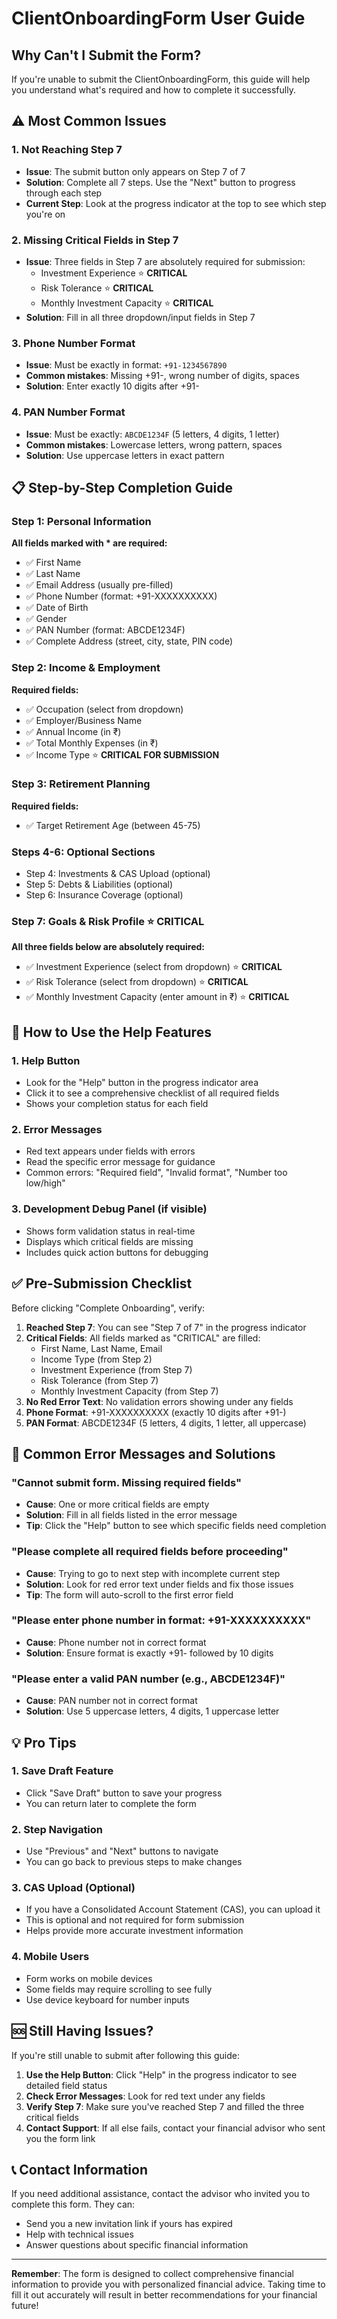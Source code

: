 # ClientOnboardingForm User Guide

## Why Can't I Submit the Form?

If you're unable to submit the ClientOnboardingForm, this guide will help you understand what's required and how to complete it successfully.

## ⚠️ Most Common Issues

### 1. **Not Reaching Step 7**
- **Issue**: The submit button only appears on Step 7 of 7
- **Solution**: Complete all 7 steps. Use the "Next" button to progress through each step
- **Current Step**: Look at the progress indicator at the top to see which step you're on

### 2. **Missing Critical Fields in Step 7**
- **Issue**: Three fields in Step 7 are absolutely required for submission:
  - Investment Experience ⭐ **CRITICAL**
  - Risk Tolerance ⭐ **CRITICAL** 
  - Monthly Investment Capacity ⭐ **CRITICAL**
- **Solution**: Fill in all three dropdown/input fields in Step 7

### 3. **Phone Number Format**
- **Issue**: Must be exactly in format: `+91-1234567890`
- **Common mistakes**: Missing +91-, wrong number of digits, spaces
- **Solution**: Enter exactly 10 digits after +91-

### 4. **PAN Number Format**
- **Issue**: Must be exactly: `ABCDE1234F` (5 letters, 4 digits, 1 letter)
- **Common mistakes**: Lowercase letters, wrong pattern, spaces
- **Solution**: Use uppercase letters in exact pattern

## 📋 Step-by-Step Completion Guide

### Step 1: Personal Information
**All fields marked with * are required:**
- ✅ First Name
- ✅ Last Name  
- ✅ Email Address (usually pre-filled)
- ✅ Phone Number (format: +91-XXXXXXXXXX)
- ✅ Date of Birth
- ✅ Gender
- ✅ PAN Number (format: ABCDE1234F)
- ✅ Complete Address (street, city, state, PIN code)

### Step 2: Income & Employment
**Required fields:**
- ✅ Occupation (select from dropdown)
- ✅ Employer/Business Name
- ✅ Annual Income (in ₹)
- ✅ Total Monthly Expenses (in ₹)
- ✅ Income Type ⭐ **CRITICAL FOR SUBMISSION**

### Step 3: Retirement Planning
**Required fields:**
- ✅ Target Retirement Age (between 45-75)

### Steps 4-6: Optional Sections
- Step 4: Investments & CAS Upload (optional)
- Step 5: Debts & Liabilities (optional)
- Step 6: Insurance Coverage (optional)

### Step 7: Goals & Risk Profile ⭐ **CRITICAL**
**All three fields below are absolutely required:**
- ✅ Investment Experience (select from dropdown) ⭐ **CRITICAL**
- ✅ Risk Tolerance (select from dropdown) ⭐ **CRITICAL**
- ✅ Monthly Investment Capacity (enter amount in ₹) ⭐ **CRITICAL**

## 🔧 How to Use the Help Features

### 1. **Help Button**
- Look for the "Help" button in the progress indicator area
- Click it to see a comprehensive checklist of all required fields
- Shows your completion status for each field

### 2. **Error Messages**
- Red text appears under fields with errors
- Read the specific error message for guidance
- Common errors: "Required field", "Invalid format", "Number too low/high"

### 3. **Development Debug Panel** (if visible)
- Shows form validation status in real-time
- Displays which critical fields are missing
- Includes quick action buttons for debugging

## ✅ Pre-Submission Checklist

Before clicking "Complete Onboarding", verify:

1. **Reached Step 7**: You can see "Step 7 of 7" in the progress indicator
2. **Critical Fields**: All fields marked as "CRITICAL" are filled:
   - First Name, Last Name, Email
   - Income Type (from Step 2)
   - Investment Experience (from Step 7)
   - Risk Tolerance (from Step 7)
   - Monthly Investment Capacity (from Step 7)
3. **No Red Error Text**: No validation errors showing under any fields
4. **Phone Format**: +91-XXXXXXXXXX (exactly 10 digits after +91-)
5. **PAN Format**: ABCDE1234F (5 letters, 4 digits, 1 letter, all uppercase)

## 🚫 Common Error Messages and Solutions

### "Cannot submit form. Missing required fields"
- **Cause**: One or more critical fields are empty
- **Solution**: Fill in all fields listed in the error message
- **Tip**: Click the "Help" button to see which specific fields need completion

### "Please complete all required fields before proceeding"
- **Cause**: Trying to go to next step with incomplete current step
- **Solution**: Look for red error text under fields and fix those issues
- **Tip**: The form will auto-scroll to the first error field

### "Please enter phone number in format: +91-XXXXXXXXXX"
- **Cause**: Phone number not in correct format
- **Solution**: Ensure format is exactly +91- followed by 10 digits

### "Please enter a valid PAN number (e.g., ABCDE1234F)"
- **Cause**: PAN number not in correct format
- **Solution**: Use 5 uppercase letters, 4 digits, 1 uppercase letter

## 💡 Pro Tips

### 1. **Save Draft Feature**
- Click "Save Draft" button to save your progress
- You can return later to complete the form

### 2. **Step Navigation**
- Use "Previous" and "Next" buttons to navigate
- You can go back to previous steps to make changes

### 3. **CAS Upload (Optional)**
- If you have a Consolidated Account Statement (CAS), you can upload it
- This is optional and not required for form submission
- Helps provide more accurate investment information

### 4. **Mobile Users**
- Form works on mobile devices
- Some fields may require scrolling to see fully
- Use device keyboard for number inputs

## 🆘 Still Having Issues?

If you're still unable to submit after following this guide:

1. **Use the Help Button**: Click "Help" in the progress indicator to see detailed field status
2. **Check Error Messages**: Look for red text under any fields
3. **Verify Step 7**: Make sure you've reached Step 7 and filled the three critical fields
4. **Contact Support**: If all else fails, contact your financial advisor who sent you the form link

## 📞 Contact Information

If you need additional assistance, contact the advisor who invited you to complete this form. They can:
- Send you a new invitation link if yours has expired
- Help with technical issues
- Answer questions about specific financial information

---

**Remember**: The form is designed to collect comprehensive financial information to provide you with personalized financial advice. Taking time to fill it out accurately will result in better recommendations for your financial future!